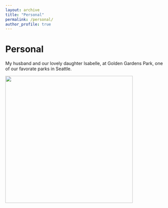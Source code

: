 ```yaml
---
layout: archive
title: "Personal"
permalink: /personal/
author_profile: true
---
```


Personal
===


My husband and our lovely daughter Isabelle, at Golden Gardens Park, one of our favorate parks in Seattle.

<img src="https://econmonicagr.github.io/images/issy.jpg" width="400">

